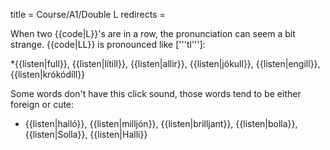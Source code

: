 title = Course/A1/Double L
redirects =
>>>>

When two {{code|L}}'s are in a row, the pronunciation can seem a bit strange. {{code|LL}} is pronounced like ['''tl''']: 

*{{listen|full}}, {{listen|lítill}}, {{listen|allir}}, {{listen|jökull}}, {{listen|engill}}, {{listen|krókódíll}}

Some words don't have this click sound, those words tend to be either foreign or cute:

* {{listen|halló}}, {{listen|milljón}}, {{listen|brilljant}}, {{listen|bolla}}, {{listen|Solla}}, {{listen|Halli}}